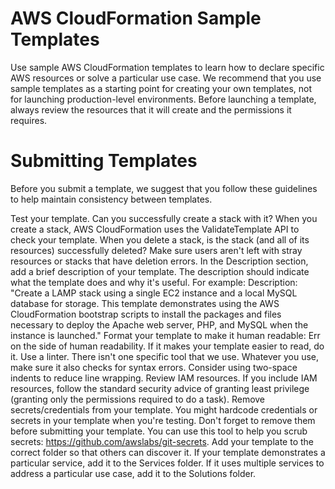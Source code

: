 # AWS CloudFormation Sample Templates

Use sample AWS CloudFormation templates to learn how to declare specific AWS resources or solve a particular use case. We recommend that you use sample templates as a starting point for creating your own templates, not for launching production-level environments. Before launching a template, always review the resources that it will create and the permissions it requires.

# Submitting Templates

Before you submit a template, we suggest that you follow these guidelines to help maintain consistency between templates.

Test your template. Can you successfully create a stack with it? When you create a stack, AWS CloudFormation uses the ValidateTemplate API to check your template. When you delete a stack, is the stack (and all of its resources) successfully deleted? Make sure users aren't left with stray resources or stacks that have deletion errors.
In the Description section, add a brief description of your template. The description should indicate what the template does and why it's useful. For example: Description: "Create a LAMP stack using a single EC2 instance and a local MySQL database for storage. This template demonstrates using the AWS CloudFormation bootstrap scripts to install the packages and files necessary to deploy the Apache web server, PHP, and MySQL when the instance is launched."
Format your template to make it human readable:
Err on the side of human readability. If it makes your template easier to read, do it.
Use a linter. There isn't one specific tool that we use. Whatever you use, make sure it also checks for syntax errors.
Consider using two-space indents to reduce line wrapping.
Review IAM resources. If you include IAM resources, follow the standard security advice of granting least privilege (granting only the permissions required to do a task).
Remove secrets/credentials from your template. You might hardcode credentials or secrets in your template when you're testing. Don't forget to remove them before submitting your template. You can use this tool to help you scrub secrets: https://github.com/awslabs/git-secrets.
Add your template to the correct folder so that others can discover it. If your template demonstrates a particular service, add it to the Services folder. If it uses multiple services to address a particular use case, add it to the Solutions folder.
